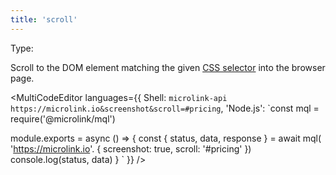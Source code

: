 ```yaml
---
title: 'scroll'
---
```


Type: <Type children='<string>'/>

Scroll to the DOM element matching the given [CSS selector](https://developer.mozilla.org/en-US/docs/Web/CSS/CSS_Selectors) into the browser page.

<MultiCodeEditor languages={{
  Shell: `microlink-api https://microlink.io&screenshot&scroll=#pricing`,
  'Node.js': `const mql = require('@microlink/mql')
 
module.exports = async () => {
  const { status, data, response } = await mql(
    'https://microlink.io'. {
      screenshot: true,
      scroll: '#pricing'
  })
  console.log(status, data)
}
  `
  }}
/>
